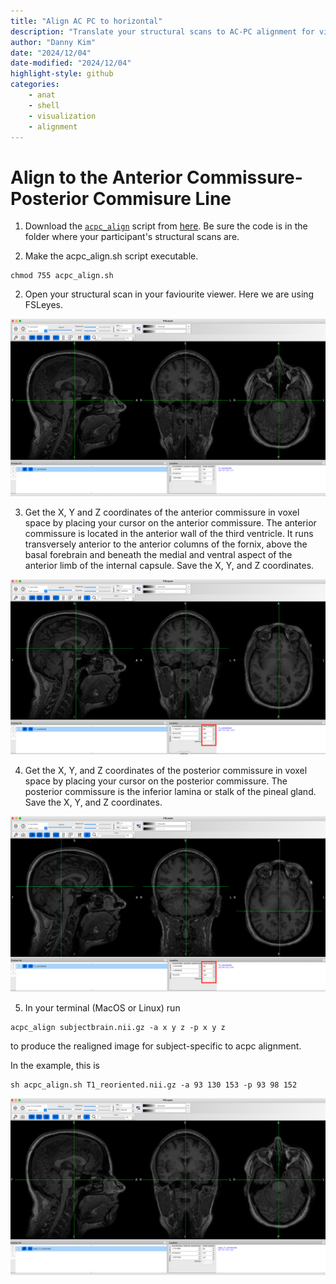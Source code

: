 ```yaml
---
title: "Align AC PC to horizontal"
description: "Translate your structural scans to AC-PC alignment for visualization and display."
author: "Danny Kim"
date: "2024/12/04"
date-modified: "2024/12/04"
highlight-style: github
categories:
    - anat
    - shell
    - visualization
    - alignment
---
```


# Align to the Anterior Commissure-Posterior Commisure Line

1. Download the [`acpc_align`](./acpc_align) script from [here](./acpc_align). Be sure the code is in the folder where your participant's structural scans are.

2. Make the acpc_align.sh script executable.
```{.shell}
chmod 755 acpc_align.sh
```

2. Open your structural scan in your faviourite viewer. Here we are using FSLeyes.

![FSLeyes](images/base_fsleyes.png)

3. Get the X, Y and Z coordinates of the anterior commissure in voxel space by placing your cursor on the anterior commissure. The anterior commissure is located in the anterior wall of the third ventricle. It runs transversely anterior to the anterior columns of the fornix, above the basal forebrain and beneath the medial and ventral aspect of the anterior limb of the internal capsule. Save the X, Y, and Z coordinates.

![Anterior Commissure](images/anteriorcommissure.png)

4. Get the X, Y, and Z coordinates of the posterior commissure in voxel space by placing your cursor on the posterior commissure. The posterior commissure is the inferior lamina or stalk of the pineal gland. Save the X, Y, and Z coordinates.

![Posterior Commissure](images/posteriorcommissure.png)

5. In your terminal (MacOS or Linux) run
```{.shell}
acpc_align subjectbrain.nii.gz -a x y z -p x y z
```
to produce the realigned image for subject-specific to acpc alignment.


In the example, this is
```{.shell}
sh acpc_align.sh T1_reoriented.nii.gz -a 93 130 153 -p 93 98 152
```

![acpc aligned image](./images/acpc_aligned.png)


